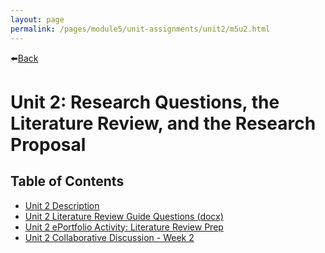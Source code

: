 ```yaml
---
layout: page
permalink: /pages/module5/unit-assignments/unit2/m5u2.html
---
```


⬅️[Back](/pages/module5.html)

# Unit 2: Research Questions, the Literature Review, and the Research Proposal

## Table of Contents

-  [Unit 2 Description](/pages/module5/unit-assignments/unit2/m5u2-description.html)
-  [Unit 2 Literature Review Guide Questions (docx)](/pages/module5/unit-assignments/unit2/RMPP_Literature_Review_Guide_Questions.docx)
-  [Unit 2 ePortfolio Activity: Literature Review Prep](/pages/module5/unit-assignments/unit2/m5u2-litreview-prep.html)
-  [Unit 2 Collaborative Discussion - Week 2](/pages/module5/unit-assignments/unit2/m5u2-collab-wk2.html)
